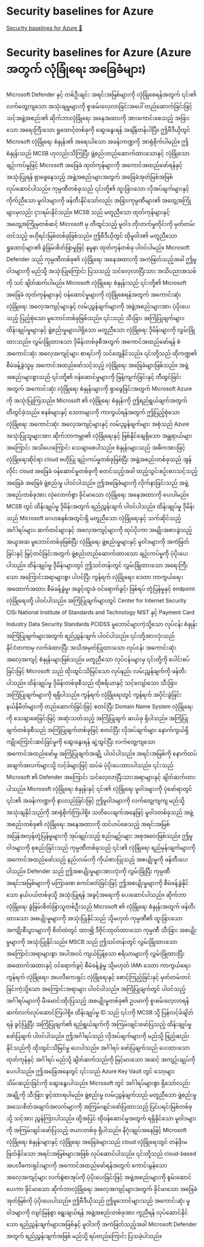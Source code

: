 # Security baselines for Azure

[Security baselines for Azure 🔗](https://www.coursera.org/learn/microsoft-sc-900-exam-preparation-and-practice/lecture/buqMX/security-baselines-for-azure)

# Security baselines for Azure (Azure အတွက် လုံခြုံရေး အခြေခံများ)

Microsoft Defender နှင့် တစ်ဦးချင်း အရင်းအမြစ်များကို လုံခြုံစေရန်အတွက် ၎င်း၏ လက်တွေ့ကျသော အသုံးချမှုများကို စူးစမ်းလေ့လာခြင်းအပေါ် တည်ဆောက်ခြင်းဖြင့် သင့်အဖွဲ့အစည်း၏ ဆိုက်ဘာလုံခြုံရေး အနေအထားကို အားကောင်းစေသည့် အခြားသော အရေးကြီးသော ရှုထောင့်တစ်ခုကို ဆွေးနွေးရန် အချိန်တန်ပါပြီ။ ဤဗီဒီယိုတွင် Microsoft လုံခြုံရေး စံနှုန်း၏ အရေးပါသော အခန်းကဏ္ဍကို အာရုံစိုက်ပါမည်။ ဤစံနှုန်းသည် MCSB ဟုလည်းသိကြပြီး ဖွဲ့စည်းတည်ဆောက်ထားသောနှင့် လုံခြုံသော ချဉ်းကပ်မှုဖြင့် Microsoft အခြေခံ ထုတ်ကုန်များကို အကောင်အထည်ဖော်ရန်နှင့် အသုံးပြုရန် ရှာဖွေနေသည့် အဖွဲ့အစည်းများအတွက် အခြေခံအုတ်မြစ်အဖြစ် လုပ်ဆောင်ပါသည်။ ကုမ္ပဏီတစ်ခုသည် ၎င်းတို့၏ ထူးခြားသော လိုအပ်ချက်များနှင့် ကိုက်ညီသော မူဝါဒများကို ဖန်တီးနိုင်သော်လည်း အခြားကုမ္ပဏီများ၏ အတွေ့အကြုံများမှလည်း ငှားရမ်းနိုင်သည်။ MCSB သည် မတူညီသော ထုတ်ကုန်များနှင့် အတွေ့အကြုံမှတစ်ဆင့် Microsoft မှ တီထွင်သည့် မူဝါဒ တိုးတက်မှုတိုင်းကို မှတ်တမ်းတင်သည့် ဗဟိုရင်းမြစ်တစ်ခုဖြစ်သည်။ ဤဗီဒီယိုတွင် ထိုမူဝါဒ၏ မတူညီသော ရှုထောင့်များ၏ ခွဲခြမ်းစိတ်ဖြာမှုဖြင့် နမူနာ ထုတ်ကုန်တစ်ခု ပါဝင်ပါမည်။ Microsoft Defender သည် ကုမ္ပဏီတစ်ခု၏ လုံခြုံရေး အနေအထားကို အကဲဖြတ်သည့်အခါ ဤမူဝါဒများကို မည်သို့ အသုံးပြုကြောင်း ပြသသည့် သင်လေ့လာပြီးသား အသိပညာအသစ်ကို သင် ချိတ်ဆက်ပါမည်။ Microsoft လုံခြုံရေး စံနှုန်းသည် ၎င်းတို့၏ Microsoft အခြေခံ ထုတ်ကုန်များနှင့် ဝန်ဆောင်မှုများကို လုံခြုံစေရန်အတွက် အကောင်းဆုံး လုံခြုံရေး အလေ့အကျင့်များနှင့် လမ်းညွှန်ချက်များကို အဖွဲ့အစည်းများအား ပံ့ပိုးပေးသည့် ပြည့်စုံသော မူဘောင်တစ်ခုဖြစ်သည်။ ၎င်းသည် သီးခြား အကြံပြုချက်များ၊ ထိန်းချုပ်မှုများနှင့် ဖွဲ့စည်းမှုများပါရှိသော မတူညီသော လုံခြုံရေး ဒိုမိန်းများကို လွှမ်းခြုံထားသည်။ လွှမ်းခြုံထားသော ဒိုမိန်းတစ်ခုစီအတွက် အကောင်အထည်ဖော်ရန် စံ အကောင်းဆုံး အလေ့အကျင့်များ စာရင်းကို သင်တွေ့နိုင်သည်။ ၎င်းတို့သည် ထိုကဏ္ဍ၏ စီမံခန့်ခွဲသူမှ အကောင်အထည်ဖော်သင့်သည့် လုံခြုံရေး အခြေခံများဖြစ်သည်။ အဖွဲ့အစည်းများစွာသည် ၎င်းတို့၏ ဝန်ဆောင်မှုများကို ဖြန့်ကျက်ခြင်းနှင့် တီထွင်ခြင်းအတွက် အကောင်းဆုံး လုံခြုံရေး စံနှုန်းများကို ရှာဖွေခြင်းအတွက် Microsoft Azure ကို အသုံးပြုကြသည်။ Microsoft ၏ လုံခြုံရေး စံနှုန်းကို ဤရည်ရွယ်ချက်အတွက် တီထွင်ခဲ့သည်။ စနစ်များနှင့် ဒေတာများကို ကာကွယ်ရန်အတွက် ဤပြည့်စုံသော လုံခြုံရေး အကောင်းဆုံး အလေ့အကျင့်များနှင့် လမ်းညွှန်ချက်များ အစုံသည် Azure အသုံးပြုသူများအား ဆိုက်ဘာကမ္ဘာ၏ လုံခြုံရေးနှင့် ဖြစ်နိုင်ချေရှိသော အန္တရာယ်များအကြောင်း အသိပေးကြောင်း သေချာစေပါသည်။ စံနှုန်းများသည် အဓိကအားဖြင့် လုံခြုံရေးဆိုင်ရာ cloud ဗဟိုပြု ချဉ်းကပ်မှုတစ်ခုဖြစ်ပြီး အဖွဲ့အစည်းတစ်ခုသည် အွန်လိုင်း cloud အခြေခံ ဝန်ဆောင်မှုတစ်ခုကို စတင်သည့်အခါ ထည့်သွင်းစဉ်းစားသင့်သည့် အခြေခံ အခြေခံ ဖွဲ့စည်းမှု ပါဝင်ပါသည်။ ဤအခြေခံများကို လိုက်နာခြင်းသည် အဖွဲ့အစည်းတစ်ခုအား လုံလောက်စွာ ခိုင်မာသော လုံခြုံရေး အနေအထားကို ပေးပါမည်။ MCSB တွင် ထိန်းချုပ်မှု ဒိုမိန်းအတွက် ရည်ညွှန်းချက် ပါဝင်ပါသည်။ ထိန်းချုပ်မှု ဒိုမိန်းသည် Microsoft ဂေဟစနစ်အတွင်းရှိ မတူညီသော လုံခြုံရေးနှင့် သက်ဆိုင်သည့် အင်္ဂါရပ်များ၊ ဆက်တင်များနှင့် အလေ့အကျင့်များကို ထုပ်ပိုးကာ အမျိုးအစားခွဲသည့် အယူအဆ မူဘောင်တစ်ခုဖြစ်ပြီး လုံခြုံရေး ဖွဲ့စည်းမှုများနှင့် မူဝါဒများကို အကဲဖြတ်ခြင်းနှင့် မြှင့်တင်ခြင်းအတွက် ဖွဲ့စည်းတည်ဆောက်ထားသော ချဉ်းကပ်မှုကို ပံ့ပိုးပေးပါသည်။ ထိန်းချုပ်မှု ဒိုမိန်းများတွင် ဤသင်တန်းတွင် လွှမ်းခြုံထားသော အရေးကြီးသော အကြောင်းအရာများစွာ ပါဝင်ပြီး ကွန်ရက် လုံခြုံရေး၊ ဒေတာ ကာကွယ်ရေး၊ အထောက်အထား စီမံခန့်ခွဲမှု၊ အခွင့်ထူးခံ ဝင်ရောက်ခွင့်၊ ဖြစ်ရပ် တုံ့ပြန်မှုနှင့် endpoint လုံခြုံရေးတို့ ပါဝင်ပါသည်။ အကြံပြုချက်များတွင် Center for Internet Security CIS၊ National Institute of Standards and Technology NIST နှင့် Payment Card Industry Data Security Standards PCIDSS မူဘောင်များကဲ့သို့သော လုပ်ငန်း စံနှုန်း အကြံပြုချက်များအတွက် ရည်ညွှန်းချက် ပါဝင်ပါသည်။ ၎င်းတို့အားလုံးသည် နိုင်ငံတကာမှ လက်ခံထားပြီး အသိအမှတ်ပြုထားသော လုပ်ငန်း အကောင်းဆုံး အလေ့အကျင့် စံနှုန်းများဖြစ်သည်။ မတူညီသော လုပ်ငန်းများမှ ၎င်းတို့ကို ပေါင်းစပ်ခြင်းဖြင့် Microsoft သည် ထိုးထွင်းသိမြင်သော လုပ်နည်း လမ်းညွှန်ချက်ကို ဖန်တီးပါသည်။ ထိန်းချုပ်မှု ဒိုမိန်းတစ်ခုစီသည် ထိုဧရိယာနှင့် သင့်လျော်သော သီးခြား အကြံပြုချက်များကို ရရှိပါသည်။ ကွန်ရက် လုံခြုံရေးတွင် ကွန်ရက် အပိုင်းခွဲခြင်း နယ်နိမိတ်များကို တည်ဆောက်ခြင်းဖြင့် စတင်ပြီး Domain Name System လုံခြုံရေးကို သေချာစေခြင်းဖြင့် အဆုံးသတ်သည့် အကြံပြုချက် ဆယ်ခု ရှိပါသည်။ အကြံပြုချက်တစ်ခုစီသည် အကြံပြုချက်တစ်ခုဖြင့် စတင်ပြီး လိုအပ်ချက်များ နောက်ကွယ်ရှိ ကျိုးကြောင်းဆင်ခြင်မှုကို ဆွေးနွေးရန် ချဲ့ထွင်ပြီး လက်တွေ့ကျသော အကောင်အထည်ဖော်မှု အကြံပြုချက်အချို့ ပါဝင်ပါသည်။ အရင်းအမြစ်ကို နောက်ထပ် အချက်အလက်များသို့ လင့်ခ်များဖြင့် ထပ်မံ ပံ့ပိုးပေးထားပါသည်။ ၎င်းသည် Microsoft ၏ Defender အကြောင်း သင်လေ့လာပြီးသားအရာများနှင့် ချိတ်ဆက်ထားပါသည်။ Microsoft လုံခြုံရေး စံနှုန်းနှင့် ၎င်း၏ လုံခြုံရေး မူဝါဒများကို ပုံဖော်ရာတွင် ၎င်း၏ အခန်းကဏ္ဍကို နားလည်ခြင်းဖြင့် ဤမူဝါဒများကို လက်တွေ့ကျကျ မည်သို့ အသုံးချနိုင်သည်ကို အာရုံစိုက်ကြပါစို့။ သတိပေးချက်အနေဖြင့် မူဝါဒတစ်ခုသည် အဖွဲ့အစည်းတစ်ခု၏ လုံခြုံရေး အနေအထားကို ထင်ဟပ်စေသည့် အရင်းအမြစ် အပြန်အလှန်တုံ့ပြန်မှုများကို အုပ်ချုပ်သည့် စည်းမျဉ်းများ အစုအဝေးဖြစ်သည်။ ဤမူဝါဒများကို စုစည်းခြင်းသည် ကုမ္ပဏီတစ်ခုသည် ၎င်း၏ လုံခြုံရေး ရည်မှန်းချက်များကို အကောင်အထည်ဖော်သည့် နည်းလမ်းကို ကိုယ်စားပြုသည့် အစပျိုးမှုကို ဖန်တီးပေးပါသည်။ Defender သည် ဤအစပျိုးမှုများအားလုံးကို လွှမ်းခြုံပြီး ကုမ္ပဏီ အရင်းအမြစ်များကို မကြာခဏ စကင်ဖတ်ခြင်းဖြင့် ဤအစပျိုးမှုများကို စီမံခန့်ခွဲနိုင်သော နယ်ပယ်တစ်ခုသို့ အသုံးပြုရန် အခွင့်အရေးကို ပေးဆောင်ပါသည်။ ဆိုက်ဘာလုံခြုံရေး ခွဲခြမ်းစိတ်ဖြာသူတစ်ဦးသည် Microsoft ၏ လုံခြုံရေး စံနှုန်းအတွက် ဖန်တီးထားသော အစပျိုးမှုများကို အသုံးပြုနိုင်သည် သို့မဟုတ် ကုမ္ပဏီ၏ ထူးခြားသော အကျိုးစီးပွားများကို စိတ်ထဲတွင် ထား၍ ဒီဇိုင်းထုတ်ထားသော ကုမ္ပဏီ သီးခြား အစပျိုးမှုများကို အသုံးပြုနိုင်သည်။ MSCB သည် ဤသင်တန်းတွင် လွှမ်းခြုံထားသော အကြောင်းအရာများစွာ အပါအဝင် ကျယ်ပြန့်သော ဧရိယာများကို လွှမ်းခြုံထားပြီး အထောက်အထားနှင့် ဝင်ရောက်ခွင့် စီမံခန့်ခွဲမှု သို့မဟုတ် IAM၊ ဒေတာ ကာကွယ်ရေး၊ ကွန်ရက် လုံခြုံရေး၊ အပလီကေးရှင်း လုံခြုံရေးနှင့် စောင့်ကြည့်ခြင်းနှင့် မှတ်တမ်းတင်ခြင်းကဲ့သို့သော အကြောင်းအရာများ ပါဝင်ပါသည်။ အကြံပြုချက်တွင် ပါဝင်သည့် အင်္ဂါရပ်များကို မီးမောင်းထိုးပြသည့် အစပျိုးမှုတစ်ခု၏ ဥပမာကို စူးစမ်းလေ့လာရန် ဆက်လက်လုပ်ဆောင်ကြပါစို့။ ထိန်းချုပ်မှု ID သည် ၎င်းကို MCSB သို့ ပြန်လင့်ခ်ချိတ်ရန် ခွင့်ပြုပြီး အကြံပြုချက်၏ ရည်ရွယ်ချက်ကို အကြမ်းဖျင်းဖော်ပြသည့် ထိန်းချုပ်မှု ဖော်ပြချက် ပါဝင်ပါသည်။ ဤအင်္ဂါရပ်သည် လိုအပ်ချက်များကို မည်သို့ ဖြည့်ဆည်းနိုင်သည်ကို ထိုးထွင်းသိမြင်မှု ပေးပါသည်။ အင်္ဂါရပ် ဖော်ပြချက်သည် ပေးထားသော ထုတ်ကုန်နှင့် အင်္ဂါရပ် မည်သို့ ချိတ်ဆက်သည်ကို မြင့်မားသော အဆင့် အကျဉ်းချုပ်ကို ပေးပါသည်။ ဤအခြေအနေတွင် ၎င်းသည် Azure Key Vault တွင် သော့များ သိမ်းဆည်းခြင်းကို ဆွေးနွေးပါသည်။ Microsoft တွင် အင်္ဂါရပ်များစွာ ရှိသော်လည်း အချို့ကို သီးခြား ဖွင့်ထားရပါမည်။ ဖွဲ့စည်းမှု လမ်းညွှန်ချက်သည် မတူညီသော ဖွဲ့စည်းမှု အသေးစိတ်အချက်အလက်များကို အကြမ်းဖျင်းဖော်ပြထားသည့် ပြင်ပရင်းမြစ်တစ်ခုသို့ သင့်အား ညွှန်ကြားပါသည်။ ထို့အပြင် ထိုဝန်ဆောင်မှုအတွက် ရရှိနိုင်သော မူဝါဒများကို အကြမ်းဖျင်းဖော်ပြသည့် ဇယားတစ်ခု ရှိပါသည်။ နိဂုံးချုပ်အနေဖြင့် Microsoft လုံခြုံရေး စံနှုန်းများနှင့် လုံခြုံရေး အခြေခံများသည် cloud လုံခြုံရေးတွင် တန်ဖိုးမဖြတ်နိုင်သော အရင်းအမြစ်များအဖြစ် လုပ်ဆောင်ပါသည်။ ၎င်းတို့သည် cloud-based အပလီကေးရှင်းများကို အကောင်အထည်ဖော်ရန်အတွက် ကောင်းမွန်သော အလေ့အကျင့်များ လက်စွဲစာအုပ်ကို ပံ့ပိုးပေးခြင်းဖြင့် အဖွဲ့အစည်းများကို စွမ်းဆောင်ပေးကာ ခိုင်မာသော ဆိုက်ဘာလုံခြုံရေး အလေ့အကျင့်များအတွက် ခိုင်မာသော အခြေခံအုတ်မြစ်ကို ပံ့ပိုးပေးပါသည်။ ဤဗီဒီယိုသည် ဤမူဘောင်များသည် အကောင်းဆုံး မူဝါဒများကို လျင်မြန်စွာ ရွေးချယ်ရန် အဖွဲ့အစည်းတစ်ခုအား ကူညီရန် လုပ်ဆောင်နိုင်သော ရည်ညွှန်းချက်များအဖြစ်နှင့် မူဝါဒကို အကဲဖြတ်သည့်အခါ Microsoft Defender အတွက် ရည်ညွှန်းချက်အဖြစ် မည်သို့ ရပ်တည်ကြောင်း ပြသခဲ့ပါသည်။
